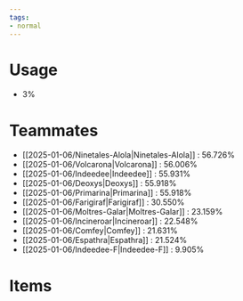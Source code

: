 ```yaml
---
tags:
- normal
---
```

# Usage
- 3%
# Teammates
- [[2025-01-06/Ninetales-Alola|Ninetales-Alola]] : 56.726%
- [[2025-01-06/Volcarona|Volcarona]] : 56.006%
- [[2025-01-06/Indeedee|Indeedee]] : 55.931%
- [[2025-01-06/Deoxys|Deoxys]] : 55.918%
- [[2025-01-06/Primarina|Primarina]] : 55.918%
- [[2025-01-06/Farigiraf|Farigiraf]] : 30.550%
- [[2025-01-06/Moltres-Galar|Moltres-Galar]] : 23.159%
- [[2025-01-06/Incineroar|Incineroar]] : 22.548%
- [[2025-01-06/Comfey|Comfey]] : 21.631%
- [[2025-01-06/Espathra|Espathra]] : 21.524%
- [[2025-01-06/Indeedee-F|Indeedee-F]] : 9.905%
# Items